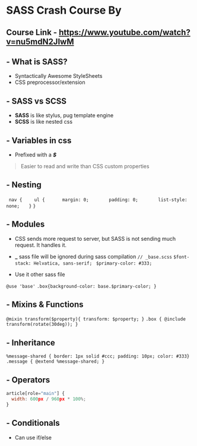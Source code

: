 # SASS Crash Course By <Traversy Media>

## Course Link - https://www.youtube.com/watch?v=nu5mdN2JIwM

## - What is SASS?
 - Syntactically Awesome StyleSheets
 - CSS preprocessor/extension

## - SASS vs SCSS
 - **SASS** is like stylus, pug template engine
 - **SCSS** is like nested css

## - Variables in css
 - Prefixed with a **_$_** 
 > Easier to read and write than CSS custom properties

## - Nesting

 ``` nav {```
 ```    ul {```
 ```       margin: 0; ```
 ```       padding: 0;```
 ```       list-style: none;```
 ```    } ```
 ``` } ```
 
## - Modules
 - CSS sends more request to server, but SASS is not sending much request. It handles it.
 - **_** sass file will be ignored during sass compilation
 ``` // _base.scss ```
 ``` $font-stack: Helvatica, sans-serif;  ```
 ``` $primary-color: #333;  ```

 - Use it other sass file

 ``` @use 'base' ```
 ``` .box{background-color: base.$primary-color; } ```

## - Mixins & Functions
 ``` @mixin transform($property){ transform: $property; } ```
 ``` .box { @include transform(rotate(30deg)); } ```

## - Inheritance
 ``` %message-shared { border: 1px solid #ccc; padding: 10px; color: #333} ```
 ``` .message { @extend %message-shared; } ```

## - Operators
 ```javascript 
 article[role="main"] {
   width: 600px / 960px * 100%; 
 }
 ```

## - Conditionals
 - Can use if/else

 
